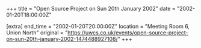+++
title = "Open Source Project on Sun 20th January 2002"
date = "2002-01-20T18:00:00Z"

[extra]
end_time = "2002-01-20T20:00:00Z"
location = "Meeting Room 6, Union North"
original = "https://uwcs.co.uk/events/open-source-project-on-sun-20th-january-2002-1474488927108/"
+++



